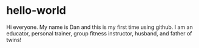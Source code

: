 # hello-world
Hi everyone. My name is Dan and this is my first time using github. I am an educator, personal trainer, group fitness instructor, husband, and father of twins!

